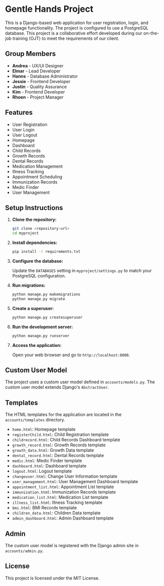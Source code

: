 # Gentle Hands Project

This is a Django-based web application for user registration, login, and homepage functionality. The project is configured to use a PostgreSQL database. This project is a collaborative effort developed during our on-the-job training (OJT) to meet the requirements of our client.

## Group Members

- **Andrea** - UX/UI Designer
- **Elmar** - Lead Developer
- **Hanns** - Database Administrator
- **Jessie** - Frontend Developer
- **Justin** - Quality Assurance
- **Kim** - Frontend Developer
- **Rhoen** - Project Manager

## Features

- User Registration
- User Login
- User Logout
- Homepage
- Dashboard
- Child Records
- Growth Records
- Dental Records
- Medication Management
- Illness Tracking
- Appointment Scheduling
- Immunization Records
- Medic Finder
- User Management

## Setup Instructions

1. **Clone the repository:**

    ```sh
    git clone <repository-url>
    cd myproject
    ```

2. **Install dependencies:**

    ```sh
    pip install -r requirements.txt
    ```

3. **Configure the database:**

    Update the `DATABASES` setting in `myproject/settings.py` to match your PostgreSQL configuration.

4. **Run migrations:**

    ```sh
    python manage.py makemigrations
    python manage.py migrate
    ```

5. **Create a superuser:**

    ```sh
    python manage.py createsuperuser
    ```

6. **Run the development server:**

    ```sh
    python manage.py runserver
    ```

7. **Access the application:**

    Open your web browser and go to `http://localhost:8000`.

## Custom User Model

The project uses a custom user model defined in `accounts/models.py`. The custom user model extends Django's `AbstractUser`.

## Templates

The HTML templates for the application are located in the `accounts/templates` directory.

- `home.html`: Homepage template
- `registerChild.html`: Child Registration template
- `childrecord.html`: Child Records Dashboard template
- `growth_record.html`: Growth Records template
- `growth_data.html`: Growth Data template
- `dental_record.html`: Dental Records template
- `medic.html`: Medic Finder template
- `dashboard.html`: Dashboard template
- `logout.html`: Logout template
- `changeuser.html`: Change User Information template
- `user_management.html`: User Management Dashboard template
- `appointment_list.html`: Appointment List template
- `immunization.html`: Immunization Records template
- `medication_list.html`: Medication List template
- `illness_list.html`: Illness Tracking template
- `bmi.html`: BMI Records template
- `children_data.html`: Children Data template
- `admin_dashboard.html`: Admin Dashboard template

## Admin

The custom user model is registered with the Django admin site in `accounts/admin.py`.

## License

This project is licensed under the MIT License.